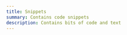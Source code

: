 ```yaml
---
title: Snippets
summary: Contains code snippets 
description: Contains bits of code and text
---
```

